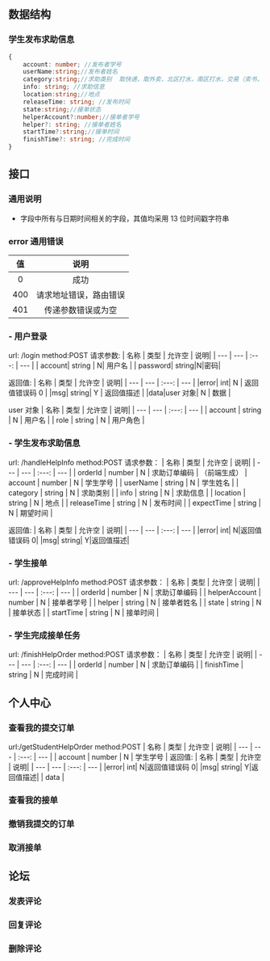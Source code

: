 ## 数据结构

### 学生发布求助信息

```ts
{
    account: number; //发布者学号
    userName:string;//发布者姓名
    category:string;//求助类别  取快递，取外卖，北区打水，南区打水，交易（卖书，买书）
    info: string; //求助信息
    location:string;//地点
    releaseTime: string; //发布时间
    state:string;//接单状态
    helperAccount?:number;//接单者学号
    helper?: string; //接单者姓名
    startTime?:string;//接单时间
    finishTime?: string; //完成时间
}
```

## 接口

### 通用说明

-   字段中所有与日期时间相关的字段，其值均采用 13 位时间戳字符串

### error 通用错误

| 值  |          说明          |
| :-: | :--------------------: |
|  0  |          成功          |
| 400 | 请求地址错误，路由错误 |
| 401 |   传递参数错误或为空   |

### - 用户登录

url: /login
method:POST
请求参数:
| 名称 | 类型 | 允许空 | 说明|
| --- | --- | :---: | --- |
| account| string | N| 用户名 |
| password| string|N|密码|

返回值:
| 名称 | 类型 | 允许空 | 说明|
| --- | --- | :---: | --- |
|error| int| N | 返回值错误码 0 |
|msg| string| Y | 返回值描述 |
|data|user 对象| N | 数据 |

user 对象
| 名称 | 类型 | 允许空 | 说明|
| --- | --- | :---: | --- |
| account | string | N | 用户名 |
| role | string | N | 用户角色 |

### - 学生发布求助信息

url: /handleHelpInfo
method:POST
请求参数：
| 名称 | 类型 | 允许空 | 说明|
| --- | --- | :---: | --- |
| orderId | number | N | 求助订单编码 | （前端生成）
| account | number | N | 学生学号 |
| userName | string | N | 学生姓名 |
| category | string | N | 求助类别 |
| info | string | N | 求助信息 |
| location | string | N | 地点 |
| releaseTime | string | N | 发布时间 |
| expectTime | string | N | 期望时间 |

返回值:
| 名称 | 类型 | 允许空 | 说明|
| --- | --- | :---: | --- |
|error| int| N|返回值错误码 0|
|msg| string| Y|返回值描述|

### - 学生接单

url: /approveHelpInfo
method:POST
请求参数：
| 名称 | 类型 | 允许空 | 说明|
| --- | --- | :---: | --- |
| orderId | number | N | 求助订单编码 |
| helperAccount | number | N | 接单者学号 |
| helper | string | N | 接单者姓名 |
| state | string | N | 接单状态 |
| startTime | string | N | 接单时间 |

### - 学生完成接单任务

url: /finishHelpOrder
method:POST
请求参数：
| 名称 | 类型 | 允许空 | 说明|
| --- | --- | :---: | --- |
| orderId | number | N | 求助订单编码 |
| finishTime | string | N | 完成时间 |

## 个人中心

### 查看我的提交订单

url:/getStudentHelpOrder
method:POST
| 名称 | 类型 | 允许空 | 说明|
| --- | --- | :---: | --- |
| account | number | N | 学生学号 |
返回值:
| 名称 | 类型 | 允许空 | 说明|
| --- | --- | :---: | --- |
|error| int| N|返回值错误码 0|
|msg| string| Y|返回值描述|
| data |

### 查看我的接单

### 撤销我提交的订单

### 取消接单

## 论坛

### 发表评论

### 回复评论

### 删除评论
